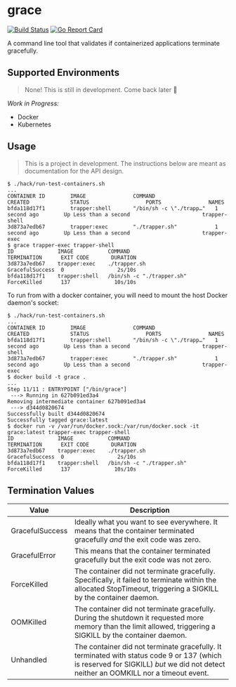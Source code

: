 # grace

[![Build Status](https://cloud.drone.io/api/badges/fernandrone/grace/status.svg)](https://cloud.drone.io/fernandrone/grace)
[![Go Report Card](https://goreportcard.com/badge/github.com/fernandrone/grace)](https://goreportcard.com/report/github.com/fernandrone/grace)

A command line tool that validates if containerized applications terminate gracefully.

## Supported Environments

> None! This is still in development. Come back later 🚧

_Work in Progress:_

* Docker
* Kubernetes

## Usage

> This is a project in development. The instructions below are meant as documentation for the API design.

```console
$ ./hack/run-test-containers.sh
...
CONTAINER ID        IMAGE               COMMAND                   CREATED             STATUS                  PORTS               NAMES
bfda118d17f1        trapper:shell       "/bin/sh -c \"./trapp…"   1 second ago        Up Less than a second                       trapper-shell
3d873a7edb67        trapper:exec        "./trapper.sh"            1 second ago        Up Less than a second                       trapper-exec
$ grace trapper-exec trapper-shell
ID              IMAGE           COMMAND                         TERMINATION      EXIT CODE       DURATION
3d873a7edb67    trapper:exec    ./trapper.sh                    GracefulSuccess  0                 2s/10s
bfda118d17f1    trapper:shell   /bin/sh -c "./trapper.sh"       ForceKilled      137              10s/10s
```

To run from with a docker container, you will need to mount the host Docker daemon's socket:

```console:
$ ./hack/run-test-containers.sh
...
CONTAINER ID        IMAGE               COMMAND                   CREATED             STATUS                  PORTS               NAMES
bfda118d17f1        trapper:shell       "/bin/sh -c \"./trapp…"   1 second ago        Up Less than a second                       trapper-shell
3d873a7edb67        trapper:exec        "./trapper.sh"            1 second ago        Up Less than a second                       trapper-exec
$ docker build -t grace .
...
Step 11/11 : ENTRYPOINT ["/bin/grace"]
 ---> Running in 627b091ed3a4
Removing intermediate container 627b091ed3a4
 ---> d344d0820674
Successfully built d344d0820674
Successfully tagged grace:latest
$ docker run -v /var/run/docker.sock:/var/run/docker.sock -it grace:latest trapper-exec trapper-shell
ID              IMAGE           COMMAND                         TERMINATION      EXIT CODE       DURATION
3d873a7edb67    trapper:exec    ./trapper.sh                    GracefulSuccess  0                 2s/10s
bfda118d17f1    trapper:shell   /bin/sh -c "./trapper.sh"       ForceKilled      137              10s/10s
```

## Termination Values

| Value           | Description                                                                                                                                                                         |
| --------------- | ----------------------------------------------------------------------------------------------------------------------------------------------------------------------------------- |
| GracefulSuccess | Ideally what you want to see everywhere. It means that the container terminated gracefully *and* the exit code was zero.                                                            |
| GracefulError   | This means that the container terminated gracefully but the exit code was not zero.                                                                                                 |
| ForceKilled     | The container did not terminate gracefully. Specifically, it failed to terminate within the allocated StopTimeout, triggering a SIGKILL by the container daemon.                    |
| OOMKilled       | The container did not terminate gracefully. During the shutdown it requested more memory than the limit allowed, triggering a SIGKILL by the container daemon.                      |
| Unhandled       | The container did not terminate gracefully. It terminated with status code 9 or 137 (which is reserved for SIGKILL) _but_ we did not detect neither an OOMKILL nor a timeout event. |
